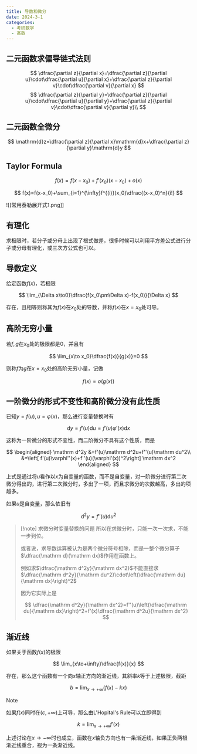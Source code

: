 ```yaml
---
title: 导数和微分
date: 2024-3-1
categories:
  - 考研数学
  - 高数
---
```


## 二元函数求偏导链式法则

$$
\dfrac{\partial z}{\partial x}=\dfrac{\partial z}{\partial u}\cdot\dfrac{\partial u}{\partial x}+\dfrac{\partial z}{\partial v}\cdot\dfrac{\partial v}{\partial x}
$$
$$
\dfrac{\partial z}{\partial y}=\dfrac{\partial z}{\partial u}\cdot\dfrac{\partial u}{\partial y}+\dfrac{\partial z}{\partial v}\cdot\dfrac{\partial v}{\partial y}\\
$$

## 二元函数全微分

$$
\mathrm{d}z=\dfrac{\partial z}{\partial x}\mathrm{d}x+\dfrac{\partial z}{\partial y}\mathrm{d}y
$$

## Taylor Formula

$$
f(x)=f(x-x_0)+f'(x_0)(x-x_0)+o(x)
$$

$$
f(x)=f(x-x_0)+\sum_{i=1}^{\infty}f^{(i)}(x_0)\dfrac{(x-x_0)^n}{i!}
$$

![[常用泰勒展开式1.png]]

## 有理化

求极限时，若分子或分母上出现了根式做差，很多时候可以利用平方差公式进行分子或分母有理化，或三次方公式也可以。

## 导数定义

给定函数$f(x)$，若极限

$$
\lim_{\Delta x\to0}\dfrac{f(x_0\pm\Delta x)-f(x_0)}{\Delta x}
$$

存在，且相等则称其为$f(x)$在$x_0$处的导数，并称$f(x)$在$x=x_0$处可导。

## 高阶无穷小量

若$f,g$在$x_0$处的极限都是0，并且有

$$
\lim_{x\to x_0}\dfrac{f(x)}{g(x)}=0
$$

则称$f$为$g$在$x=x_0$处的高阶无穷小量，记做

$$
f(x)=o(g(x))
$$

## 一阶微分的形式不变性和高阶微分没有此性质

已知$y=f(u),u=\varphi(x)$，那么进行变量替换时有

$$
\mathrm dy=f'(u)\mathrm du=f'(u)\varphi'(x)\mathrm dx
$$

这称为一阶微分的形式不变性，而二阶微分不具有这个性质，而是

$$
\begin{aligned}
\mathrm d^2y
&=f'(u)\mathrm d^2u+f''(u)\mathrm du^2\\
&=\left[
f'(u)\varphi''(x)+f''(u)(\varphi'(x))^2\right]
\mathrm dx^2
\end{aligned}
$$

上式是通过将$u$看作以$x$为自变量的函数，而不是自变量，对一阶微分进行第二次微分得出的，进行第二次微分时，多出了一项，而且求微分的次数越高，多出的项越多。

如果$u$是自变量，那么依旧有

$$
\mathrm d^2y=f''(u)\mathrm du^2
$$

>[!note] 求微分时变量替换的问题
>所以在求微分时，只能一次一次求，不能一步到位。
>
>或者说，求导数运算被认为是两个微分符号相除，而是一整个微分算子$\dfrac{\mathrm d}{\mathrm dx}$作用在函数上。
>
>例如求$\dfrac{\mathrm d^2y}{\mathrm dx^2}$不能直接求$\dfrac{\mathrm d^2y}{\mathrm du^2}\cdot\left(\dfrac{\mathrm du}{\mathrm dx}\right)^2$
>
>因为它实际上是
>
>$$
>\dfrac{\mathrm d^2y}{\mathrm dx^2}=f''(u)\left(\dfrac{\mathrm du}{\mathrm dx}\right)^2+f'(x)\dfrac{\mathrm d^2u}{\mathrm dx^2}
>$$

## 渐近线

如果关于函数$f(x)$的极限

$$
\lim_{x\to+\infty}\dfrac{f(x)}{x}
$$

存在，那么这个函数有一个向$x$轴正方向的渐近线，其斜率$k$等于上述极限，截距

$$
b=\lim_{x\to+\infty}(f(x)-kx)
$$

>[!note]
>如果$f(x)$同时在$(c,+\infty)$上可导，那么由L'Hopital's Rule可以立即得到
>
>$$
>k=\lim_{x\to+\infty}f'(x)
>$$

上述讨论在$x\to-\infty$时也成立，函数在$x$轴负方向也有一条渐近线，如果正负两根渐近线重合，视为一条渐近线。
